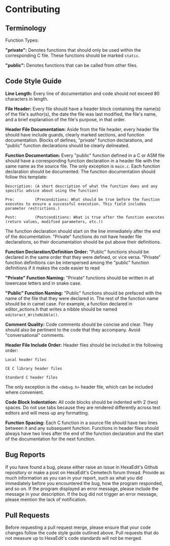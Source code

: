 # Contributing

## Terminology

Function Types:

**"private":** Denotes functions that should only be used within the corresponding C file. These functions should be marked `static`.

**"public":** Denotes functions that can be called from other files.


## Code Style Guide

**Line Length:** Every line of documentation and code should not exceed 80 characters in length.

**File Header:** Every file should have a header block containing the name(s) of the file's author(s), the date the file was last modified, the file's name, and a brief explanation of the file's purpose, in that order.

**Header File Documentation:** Aside from the file header, every header file should have include guards, clearly marked sections, and function documentation. Blocks of defines, "private" function declarations, and "public" function declarations should be clearly delineated.

**Function Documentation:** Every "public" function defined in a C or ASM file should have a corresponding function declaration in a header file with the same name as the source file. The only exception is `main.c`. Each function declaration should be documented. The function documentation should follow this template:

```
Description: (A short description of what the function does and any specific advice about using the function)

Pre:         (Preconditions: What should be true before the function executes to ensure a successful execution. This field includes parameter restrictions.)

Post:        (Postconditions: What is true after the function executes (return values, modified parameters, etc.))
```

The function declaration should start on the line immediately after the end of the documentation. "Private" functions do not have header file declarations, so their documentation should be put above their definitions.

**Function Declaration/Definition Order:** "Public" functions should be declared in the same order that they were defined, or vice versa. "Private" function definitions can be interspersed among the "public" function definitions if it makes the code easier to read

**"Private" Function Naming:** "Private" functions should be written in all lowercase letters and in snake case.

**"Public" Function Naming:** "Public" functions should be prefaced with the name of the file that they were declared in. The rest of the function name should be in camel case. For example, a function declared in editor_actions.h that writes a nibble should be named `editoract_WriteNibble()`.

**Comment Quality:** Code comments should be concise and clear. They should also be pertinent to the code that they accompany. Avoid "conversational" comments.

**Header File Include Order:** Header files should be included in the following order:

```
Local header files

CE C library header files

Standard C header files
```

The only exception is the `<debug.h>` header file, which can be included where convenient.

**Code Block Indentation:** All code blocks should be indented with 2 (two) spaces. Do not use tabs because they are rendered differently across text editors and will mess up any formatting.

**Function Spacing:** Each C function in a source file should have two lines between it and any subsequent function. Functions in header files should always have two lines after the end of the function declaration and the start of the documentation for the next function.

## Bug Reports

If you have found a bug, please either raise an issue in HexaEdit's Github repository or make a post on HexaEdit's Cemetech forum thread. Provide as much information as you can in your report, such as what you did immediately before you encountered the bug, how the program responded, and so on. If the program displayed an error message, please include the message in your description. If the bug did not trigger an error message, please mention the lack of notification.

## Pull Requests

Before requesting a pull request merge, please ensure that your code changes follow the code style guide outlined above. Pull requests that do not measure up to HexaEdit's code standards will not be merged.

